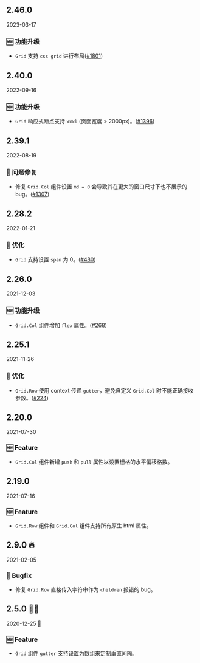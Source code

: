 ## 2.46.0

2023-03-17

### 🆕 功能升级

- `Grid` 支持 `css grid` 进行布局([#1801](https://github.com/arco-design/arco-design/pull/1801))

## 2.40.0

2022-09-16

### 🆕 功能升级

- `Grid` 响应式断点支持 `xxxl` (页面宽度 > 2000px)。([#1396](https://github.com/arco-design/arco-design/pull/1396))

## 2.39.1

2022-08-19

### 🐛 问题修复

- 修复 `Grid.Col` 组件设置 `md = 0` 会导致其在更大的窗口尺寸下也不展示的 bug。([#1307](https://github.com/arco-design/arco-design/pull/1307))

## 2.28.2

2022-01-21

### 💎 优化

- `Grid` 支持设置 `span` 为 0。([#480](https://github.com/arco-design/arco-design/pull/480))

## 2.26.0

2021-12-03

### 🆕 功能升级

- `Grid.Col` 组件增加 `flex` 属性。([#268](https://github.com/arco-design/arco-design/pull/268))

## 2.25.1

2021-11-26

### 💎 优化

- `Grid.Row` 使用 context 传递 `gutter`，避免自定义 `Grid.Col` 时不能正确接收参数。([#224](https://github.com/arco-design/arco-design/pull/224))

## 2.20.0

2021-07-30

### 🆕 Feature

- `Grid.Col` 组件新增 `push` 和 `pull` 属性以设置栅格的水平偏移格数。

## 2.19.0

2021-07-16

### 🆕 Feature

- `Grid.Row` 组件和 `Grid.Col` 组件支持所有原生 html 属性。



## 2.9.0 🔥

2021-02-05

### 🐛 Bugfix

- 修复 `Grid.Row` 直接传入字符串作为 `children` 报错的 bug。

## 2.5.0 🎅🏽

2020-12-25 🎄

### 🆕 Feature

- `Grid` 组件 `gutter` 支持设置为数组来定制垂直间隔。

